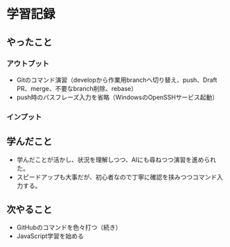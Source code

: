 # 学習記録

## やったこと

### アウトプット
- Gitのコマンド演習（developから作業用branchへ切り替え、push、Draft PR、merge、不要なbranch削除、rebase）
- push時のパスフレーズ入力を省略（WindowsのOpenSSHサービス起動）

### インプット

## 学んだこと
- 学んだことが活かし、状況を理解しつつ、AIにも尋ねつつ演習を進められた。
- スピードアップも大事だが、初心者なので丁寧に確認を挟みつつコマンド入力する。

## 次やること
- GitHubのコマンドを色々打つ（続き）
- JavaScript学習を始める